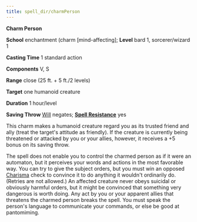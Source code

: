 ```yaml
---
title: spell_dir/charmPerson
---
```

 **Charm Person**

**School** enchantment (charm [mind-affecting]; **Level** bard 1, sorcerer/wizard 1

**Casting Time** 1 standard action

**Components** V, S

**Range** close (25 ft. + 5 ft./2 levels)

**Target** one humanoid creature

**Duration** 1 hour/level

**Saving Throw** [Will](../combat#_will) negates; **[Spell Resistance](../glossary#_spell-resistance)** yes

This charm makes a humanoid creature regard you as its trusted friend and ally (treat the target's attitude as friendly). If the creature is currently being threatened or attacked by you or your allies, however, it receives a +5 bonus on its saving throw.

The spell does not enable you to control the charmed person as if it were an automaton, but it perceives your words and actions in the most favorable way. You can try to give the subject orders, but you must win an opposed [Charisma](../gettingStarted#_charisma-new) check to convince it to do anything it wouldn't ordinarily do. (Retries are not allowed.) An affected creature never obeys suicidal or obviously harmful orders, but it might be convinced that something very dangerous is worth doing. Any act by you or your apparent allies that threatens the charmed person breaks the spell. You must speak the person's language to communicate your commands, or else be good at pantomiming.

